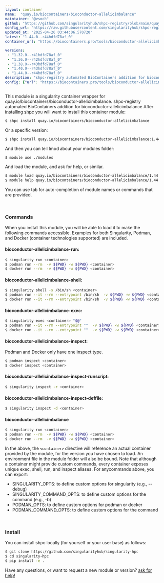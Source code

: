 ```yaml
---
layout: container
name:  "quay.io/biocontainers/bioconductor-allelicimbalance"
maintainer: "@vsoch"
github: "https://github.com/singularityhub/shpc-registry/blob/main/quay.io/biocontainers/bioconductor-allelicimbalance/container.yaml"
config_url: "https://raw.githubusercontent.com/singularityhub/shpc-registry/main/quay.io/biocontainers/bioconductor-allelicimbalance/container.yaml"
updated_at: "2025-04-20 03:44:06.570720"
latest: "1.44.0--r44hdfd78af_0"
container_url: "https://biocontainers.pro/tools/bioconductor-allelicimbalance"

versions:
 - "1.32.0--r41hdfd78af_0"
 - "1.36.0--r42hdfd78af_0"
 - "1.38.0--r43hdfd78af_0"
 - "1.40.0--r43hdfd78af_0"
 - "1.44.0--r44hdfd78af_0"
description: "shpc-registry automated BioContainers addition for bioconductor-allelicimbalance"
config: {"url": "https://biocontainers.pro/tools/bioconductor-allelicimbalance", "maintainer": "@vsoch", "description": "shpc-registry automated BioContainers addition for bioconductor-allelicimbalance", "latest": {"1.44.0--r44hdfd78af_0": "sha256:c1940e7d6a188c5e5813486f753d34bc784e24c605fdafe4a24fdcd96ca40398"}, "tags": {"1.32.0--r41hdfd78af_0": "sha256:3d2e793ce02b2549dcf12cb8f282d3f33cf2cdf85cdb7d48c3796c6043b791f7", "1.36.0--r42hdfd78af_0": "sha256:47585eb6f915d1b142de795a16335679eace87992c02ea1dbccc6cc48c218151", "1.38.0--r43hdfd78af_0": "sha256:a8fe5b5a777dcf5bf722cda841c827644cc9fc8ff802be4ec227556ce083a41a", "1.40.0--r43hdfd78af_0": "sha256:86682515d370eef2e8c06757fe0dc4cac16618144e5526dd01dce274c1811377", "1.44.0--r44hdfd78af_0": "sha256:c1940e7d6a188c5e5813486f753d34bc784e24c605fdafe4a24fdcd96ca40398"}, "docker": "quay.io/biocontainers/bioconductor-allelicimbalance"}
---
```


This module is a singularity container wrapper for quay.io/biocontainers/bioconductor-allelicimbalance.
shpc-registry automated BioContainers addition for bioconductor-allelicimbalance
After [installing shpc](#install) you will want to install this container module:


```bash
$ shpc install quay.io/biocontainers/bioconductor-allelicimbalance
```

Or a specific version:

```bash
$ shpc install quay.io/biocontainers/bioconductor-allelicimbalance:1.44.0--r44hdfd78af_0
```

And then you can tell lmod about your modules folder:

```bash
$ module use ./modules
```

And load the module, and ask for help, or similar.

```bash
$ module load quay.io/biocontainers/bioconductor-allelicimbalance/1.44.0--r44hdfd78af_0
$ module help quay.io/biocontainers/bioconductor-allelicimbalance/1.44.0--r44hdfd78af_0
```

You can use tab for auto-completion of module names or commands that are provided.

<br>

### Commands

When you install this module, you will be able to load it to make the following commands accessible.
Examples for both Singularity, Podman, and Docker (container technologies supported) are included.

#### bioconductor-allelicimbalance-run:

```bash
$ singularity run <container>
$ podman run --rm  -v ${PWD} -w ${PWD} <container>
$ docker run --rm  -v ${PWD} -w ${PWD} <container>
```

#### bioconductor-allelicimbalance-shell:

```bash
$ singularity shell -s /bin/sh <container>
$ podman run --it --rm --entrypoint /bin/sh  -v ${PWD} -w ${PWD} <container>
$ docker run --it --rm --entrypoint /bin/sh  -v ${PWD} -w ${PWD} <container>
```

#### bioconductor-allelicimbalance-exec:

```bash
$ singularity exec <container> "$@"
$ podman run --it --rm --entrypoint ""  -v ${PWD} -w ${PWD} <container> "$@"
$ docker run --it --rm --entrypoint ""  -v ${PWD} -w ${PWD} <container> "$@"
```

#### bioconductor-allelicimbalance-inspect:

Podman and Docker only have one inspect type.

```bash
$ podman inspect <container>
$ docker inspect <container>
```

#### bioconductor-allelicimbalance-inspect-runscript:

```bash
$ singularity inspect -r <container>
```

#### bioconductor-allelicimbalance-inspect-deffile:

```bash
$ singularity inspect -d <container>
```



#### bioconductor-allelicimbalance

```bash
$ singularity run <container>
$ podman run --rm  -v ${PWD} -w ${PWD} <container>
$ docker run --rm  -v ${PWD} -w ${PWD} <container>
```


In the above, the `<container>` directive will reference an actual container provided
by the module, for the version you have chosen to load. An environment file in the
module folder will also be bound. Note that although a container
might provide custom commands, every container exposes unique exec, shell, run, and
inspect aliases. For anycommands above, you can export:

 - SINGULARITY_OPTS: to define custom options for singularity (e.g., --debug)
 - SINGULARITY_COMMAND_OPTS: to define custom options for the command (e.g., -b)
 - PODMAN_OPTS: to define custom options for podman or docker
 - PODMAN_COMMAND_OPTS: to define custom options for the command

<br>

### Install

You can install shpc locally (for yourself or your user base) as follows:

```bash
$ git clone https://github.com/singularityhub/singularity-hpc
$ cd singularity-hpc
$ pip install -e .
```

Have any questions, or want to request a new module or version? [ask for help!](https://github.com/singularityhub/singularity-hpc/issues)